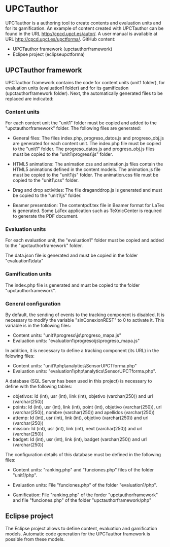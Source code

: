 # UPCTauthor

UPCTauthor is a authoring tool to create contents and evaluation units and for its gamification. An example of content created with UPCTauthor can be found in the URL http://cpcd.upct.es/autor/. A user manual is available at URL http://cpcd.upct.es/upctforma/. GitHub content:

- UPCTauthor framework (upctauthorframework)
- Eclipse project (eclipseupctforma)

## UPCTauthor framework
UPCTauthor framework contains the code for content units (unit1 folder), for evaluation units (evaluation1 folder) and for its gamification (upctauthorframework folder). Next, the automatically generated files to be replaced are indicated:

### Content units
For each content unit the "unit1" folder must be copied and added to the "upctauthorframework" folder. The following files are generated:

* General files: The files index.php, progreso_datos.js and progreso_obj.js are generated for each content unit. The index.php file must be copied to the "unit1" folder. The progreso_datos.js and progreso_obj.js files must be copied to the "unit1\progress\js" folder.

* HTML5 animations: The animation.css and animation.js files contain the HTML5 animations defined in the content models. The animation.js file must be copied to the "unit1\js" folder. The animation.css file must be copied to the "unit1\css" folder.

* Drag and drop activities: The file draganddrop.js is generated and must be copied to the "unit1\js" folder.

* Beamer presentation: The contentpdf.tex file in Beamer format for LaTex is generated. Some LaTex application such as TeXnicCenter is required to generate the PDF document.

### Evaluation units
For each evaluation unit, the "evaluation1" folder must be copied and added to the "upctauthorframework" folder.

The data.json file is generated and must be copied in the folder "evaluation1\data"

### Gamification units
The index.php file is generated and must be copied to the folder "upctauthorframework".

### General configuration
By default, the sending of events to the tracking component is disabled. It is necessary to modify the variable "sinConexionREST" to 0 to activate it. This variable is in the following files:

* Content units: "unit1\progreso\js\progreso_mapa.js" 
* Evaluation units: "evaluation1\progreso\js\progreso_mapa.js" 

In addition, it is necessary to define a tracking component (its URL) in the folowing files:

* Content units: "unit1\php\analytics\SensorUPCTforma.php"
* Evaluation units: "evaluation1\php\analytics\SensorUPCTforma.php".

A database (SQL Server has been used in this project) is necessary to define with the following tables:
* objetivos: Id (int), usr (int), link (int), objetivo (varchar(250)) and url (varchar(250))
* points:  Id (int), usr (int), link (int), point (int), objetivo (varchar(250)), url (varchar(250)), nombre (varchar(250)) and apellidos (varchar(250))
* attemp: Id (int), usr (int), link (int), objetivo (varchar(250)) and url (varchar(250))
* mission: Id (int), usr (int), link (int), next (varchar(250)) and url (varchar(250))
* badget: Id (int), usr (int), link (int), badget (varchar(250)) and url (varchar(250))

The configuration details of this database must be defined in the following files:

* Content units: "ranking.php" and "funciones.php" files of the folder "unit1/php".

* Evaluation units: File "funciones.php" of the folder "evaluation1/php".

* Gamification: File "ranking.php" of the forder "upctauthorframework" and file "funciones.php" of the folder "upctauthorframework/php" 

## Eclipse project
The Eclipse project allows to define content, evaluation and gamification models. Automatic code generation for the UPCTauthor framework is possible from these models.

